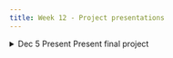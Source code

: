 ```yaml
---
title: Week 12 - Project presentations
---
```

<!-- In this concluding week, we begin by exploring the ethical dimensions of Digital Humanities, with a focus on critical issues such as algorithmic bias and transparency in the age of AI. We confront these developments by analyzing their impacts, potential, and the risks they create. In the final session, students will showcase the progress of their own research proposals, which involves elements of data collection, preparation, and analysis methods. Colleagues from the Center for Digital Humanities at Princeton University are invited, providing an opportunity for everyone to gain feedback on their proposals.
-->

<details>
  <summary class="session-summary">
    <span class="date-label">Dec 5</span>
    <span class="label label-green">Present</span>
    <span class="session-title">Present final project</span>
  </summary>
  <div markdown="1">
- [Slides coming soon]
- A group will choose an African languages or languages and create a profile around the language:
    1. Language family, structure, where it is spoken, some statistics, interesting fact, a video or audio etc.
    2. Work on any of the tasks and or address a problem we covered in class for that language.

- Prepare slide presentation and or demonstration for 15 minutes and 5 minutes for QA.
- Submit the slides plus a maximum 2 page individual report of the project.

</div>
</details>